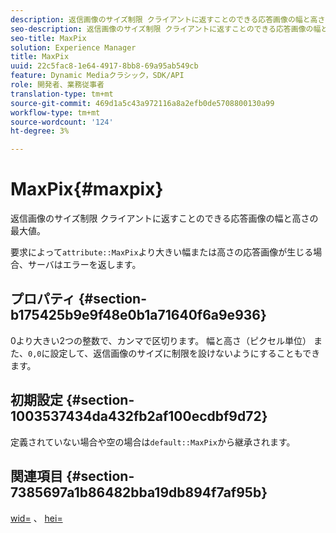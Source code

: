 ```yaml
---
description: 返信画像のサイズ制限 クライアントに返すことのできる応答画像の幅と高さの最大値。
seo-description: 返信画像のサイズ制限 クライアントに返すことのできる応答画像の幅と高さの最大値。
seo-title: MaxPix
solution: Experience Manager
title: MaxPix
uuid: 22c5fac8-1e64-4917-8bb8-69a95ab549cb
feature: Dynamic Mediaクラシック，SDK/API
role: 開発者、業務従事者
translation-type: tm+mt
source-git-commit: 469d1a5c43a972116a8a2efb0de5708800130a99
workflow-type: tm+mt
source-wordcount: '124'
ht-degree: 3%

---
```



# MaxPix{#maxpix}

返信画像のサイズ制限 クライアントに返すことのできる応答画像の幅と高さの最大値。

要求によって`attribute::MaxPix`より大きい幅または高さの応答画像が生じる場合、サーバはエラーを返します。

## プロパティ {#section-b175425b9e9f48e0b1a71640f6a9e936}

0より大きい2つの整数で、カンマで区切ります。 幅と高さ（ピクセル単位） また、`0,0`に設定して、返信画像のサイズに制限を設けないようにすることもできます。

## 初期設定 {#section-1003537434da432fb2af100ecdbf9d72}

定義されていない場合や空の場合は`default::MaxPix`から継承されます。

## 関連項目 {#section-7385697a1b86482bba19db894f7af95b}

[wid=](../../../../../is-api/http-ref/image-serving-api-ref/c-http-protocol-reference/c-command-reference/r-is-http-wid.md#reference-bfeadcb67bf4485f851eb21345527e47) 、 [hei=](../../../../../is-api/http-ref/image-serving-api-ref/c-http-protocol-reference/c-command-reference/r-is-http-hei.md#reference-6d6f556ccc0e4b98a815e8a5c1944a96)
